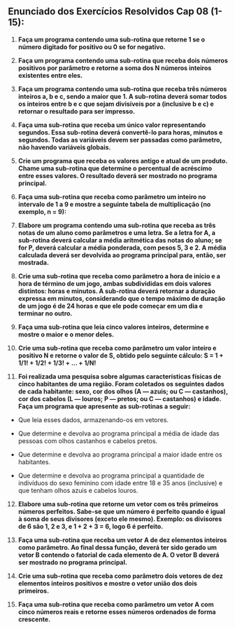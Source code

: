## Enunciado dos Exercícios Resolvidos Cap 08 (1-15):

1. **Faça um programa contendo uma sub-rotina que retorne 1 se o número digitado for positivo ou 0 se for negativo.**

2. **Faça um programa contendo uma sub-rotina que receba dois números positivos por parâmetro e retorne a soma dos N números inteiros existentes entre eles.**

3. **Faça um programa contendo uma sub-rotina que receba três números inteiros a, b e c, sendo a maior que 1. A sub-rotina deverá somar todos os inteiros entre b e c que sejam divisíveis por a (inclusive b e c) e retornar o resultado para ser impresso.**

4. **Faça uma sub-rotina que receba um único valor representando segundos. Essa sub-rotina deverá convertê-lo para horas, minutos e segundos. Todas as variáveis devem ser passadas como parâmetro, não havendo variáveis globais.**

5. **Crie um programa que receba os valores antigo e atual de um produto. Chame uma sub-rotina que determine o percentual de acréscimo entre esses valores. O resultado deverá ser mostrado no programa principal.**

6. **Faça uma sub-rotina que receba como parâmetro um inteiro no intervalo de 1 a 9 e mostre a seguinte tabela de multiplicação (no exemplo, n = 9):**

7. **Elabore um programa contendo uma sub-rotina que receba as três notas de um aluno como parâmetros e uma letra. Se a letra for A, a sub-rotina deverá calcular a média aritmética das notas do aluno; se for P, deverá calcular a média ponderada, com pesos 5, 3 e 2. A média calculada deverá ser devolvida ao programa principal para, então, ser mostrada.**

8. **Crie uma sub-rotina que receba como parâmetro a hora de início e a hora de término de um jogo,
ambas subdivididas em dois valores distintos: horas e minutos. A sub-rotina deverá retornar a duração
expressa em minutos, considerando que o tempo máximo de duração de um jogo é de 24 horas e que
ele pode começar em um dia e terminar no outro.**

9. **Faça uma sub-rotina que leia cinco valores inteiros, determine e mostre o maior e o menor deles.**

10. **Crie uma sub-rotina que receba como parâmetro um valor inteiro e positivo N e retorne o valor de S,
obtido pelo seguinte cálculo:
S = 1 + 1/1! + 1/2! + 1/3! + ... + 1/N!**

11. **Foi realizada uma pesquisa sobre algumas características físicas de cinco habitantes de uma região.
Foram coletados os seguintes dados de cada habitante: sexo, cor dos olhos (A — azuis; ou C — castanhos), cor dos cabelos (L — louros; P — pretos; ou C — castanhos) e idade. Faça um programa que apresente as sub-rotinas a seguir:**

- Que leia esses dados, armazenando-os em vetores.

- Que determine e devolva ao programa principal a média de idade das pessoas com olhos castanhos
e cabelos pretos.

- Que determine e devolva ao programa principal a maior idade entre os habitantes.

- Que determine e devolva ao programa principal a quantidade de indivíduos do sexo feminino com
idade entre 18 e 35 anos (inclusive) e que tenham olhos azuis e cabelos louros.

12. **Elabore uma sub-rotina que retorne um vetor com os três primeiros números perfeitos. Sabe-se que um
número é perfeito quando é igual à soma de seus divisores (exceto ele mesmo). Exemplo: os divisores
de 6 são 1, 2 e 3, e 1 + 2 + 3 = 6, logo 6 é perfeito.**

13. **Faça uma sub-rotina que receba um vetor A de dez elementos inteiros como parâmetro. Ao final dessa
função, deverá ter sido gerado um vetor B contendo o fatorial de cada elemento de A. O vetor B deverá
ser mostrado no programa principal.**

14. **Crie uma sub-rotina que receba como parâmetro dois vetores de dez elementos inteiros positivos e
mostre o vetor união dos dois primeiros.**

15. **Faça uma sub-rotina que receba como parâmetro um vetor A com cinco números reais e retorne esses
números ordenados de forma crescente.**


